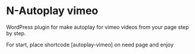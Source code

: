 # N-Autoplay vimeo
WordPress plugin for make autoplay for vimeo videos from your page step by step.

For start, place shortcode [autoplay-vimeo] on need page and enjoy